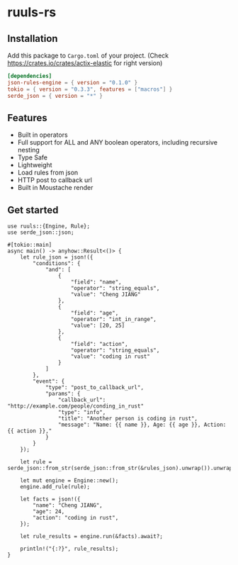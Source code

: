 # ruuls-rs

## Installation

Add this package to `Cargo.toml` of your project. (Check https://crates.io/crates/actix-elastic for right version)

```toml
[dependencies]
json-rules-engine = { version = "0.1.0" }
tokio = { version = "0.3.3", features = ["macros"] }
serde_json = { version = "*" }
```

## Features

- Built in operators
- Full support for ALL and ANY boolean operators, including recursive nesting
- Type Safe
- Lightweight
- Load rules from json
- HTTP post to callback url
- Built in Moustache render

## Get started

```
use ruuls::{Engine, Rule};
use serde_json::json;

#[tokio::main]
async main() -> anyhow::Result<()> {
    let rule_json = json!({
        "conditions": {
            "and": [
                {
                    "field": "name",
                    "operator": "string_equals",
                    "value": "Cheng JIANG"
                },
                {
                    "field": "age",
                    "operator": "int_in_range",
                    "value": [20, 25] 
                },
                {
                    "field": "action",
                    "operator": "string_equals",
                    "value": "coding in rust"
                }
            ]
        },
        "event": {
            "type": "post_to_callback_url",
            "params": {
                "callback_url": "http://example.com/people/conding_in_rust"
                "type": "info",
                "title": "Another person is coding in rust",
                "message": "Name: {{ name }}, Age: {{ age }}, Action: {{ action }},"
            }
        }
    });

    let rule = serde_json::from_str(serde_json::from_str(&rules_json).unwrap()).unwrap();

    let mut engine = Engine::new();
    engine.add_rule(rule);

    let facts = json!({
        "name": "Cheng JIANG",
        "age": 24,
        "action": "coding in rust",
    });

    let rule_results = engine.run(&facts).await?;

    println!("{:?}", rule_results);
}
```


